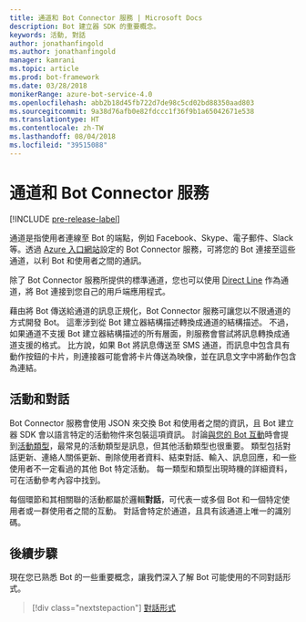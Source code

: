 ```yaml
---
title: 通道和 Bot Connector 服務 | Microsoft Docs
description: Bot 建立器 SDK 的重要概念。
keywords: 活動, 對話
author: jonathanfingold
ms.author: jonathanfingold
manager: kamrani
ms.topic: article
ms.prod: bot-framework
ms.date: 03/28/2018
monikerRange: azure-bot-service-4.0
ms.openlocfilehash: abb2b18d45fb722d7de98c5cd02bd88350aad803
ms.sourcegitcommit: 9a38d76afb0e82fdccc1f36f9b1a65042671e538
ms.translationtype: HT
ms.contentlocale: zh-TW
ms.lasthandoff: 08/04/2018
ms.locfileid: "39515088"
---
```

# <a name="channels-and-the-bot-connector-service"></a>通道和 Bot Connector 服務

[!INCLUDE [pre-release-label](~/includes/pre-release-label.md)]

通道是指使用者連線至 Bot 的端點，例如 Facebook、Skype、電子郵件、Slack 等。透過 [Azure 入口網站](https://portal.azure.com)設定的 Bot Connector 服務，可將您的 Bot 連接至這些通道，以利 Bot 和使用者之間的通訊。 

除了 Bot Connector 服務所提供的標準通道，您也可以使用 [Direct Line](bot-builder-howto-direct-line.md) 作為通道，將 Bot 連接到您自己的用戶端應用程式。

藉由將 Bot 傳送給通道的訊息正規化，Bot Connector 服務可讓您以不限通道的方式開發 Bot。 這牽涉到從 Bot 建立器結構描述轉換成通道的結構描述。 不過，如果通道不支援 Bot 建立器結構描述的所有層面，則服務會嘗試將訊息轉換成通道支援的格式。 比方說，如果 Bot 將訊息傳送至 SMS 通道，而訊息中包含具有動作按鈕的卡片，則連接器可能會將卡片傳送為映像，並在訊息文字中將動作包含為連結。

## <a name="activities-and-conversations"></a>活動和對話


Bot Connector 服務會使用 JSON 來交換 Bot 和使用者之間的資訊，且 Bot 建立器 SDK 會以語言特定的活動物件來包裝這項資訊。 討論[與您的 Bot 互動](bot-builder-basics.md#interaction-with-your-bot)時會提到[活動類型](../bot-service-activities-entities.md)，最常見的活動類型是訊息，但其他活動類型也很重要。 類型包括對話更新、連絡人關係更新、刪除使用者資料、結束對話、輸入、訊息回應，和一些使用者不一定看過的其他 Bot 特定活動。 每一類型和類型出現時機的詳細資料，可在活動參考內容中找到。

每個環節和其相關聯的活動都屬於邏輯**對話**，可代表一或多個 Bot 和一個特定使用者或一群使用者之間的互動。 對話會特定於通道，且具有該通道上唯一的識別碼。

## <a name="next-steps"></a>後續步驟

現在您已熟悉 Bot 的一些重要概念，讓我們深入了解 Bot 可能使用的不同對話形式。

> [!div class="nextstepaction"]
> [對話形式](bot-builder-conversations.md)
